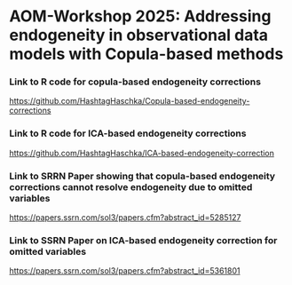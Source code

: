 # AOM-Workshop 2025: Addressing endogeneity in observational data models with Copula-based methods

### Link to R code for copula-based endogeneity corrections
https://github.com/HashtagHaschka/Copula-based-endogeneity-corrections

### Link to R code for ICA-based endogeneity corrections
https://github.com/HashtagHaschka/ICA-based-endogeneity-correction


### Link to SRRN Paper showing that copula-based endogeneity corrections cannot resolve endogeneity due to omitted variables
https://papers.ssrn.com/sol3/papers.cfm?abstract_id=5285127


### Link to SSRN Paper on ICA-based endogeneity correction for omitted variables
https://papers.ssrn.com/sol3/papers.cfm?abstract_id=5361801

